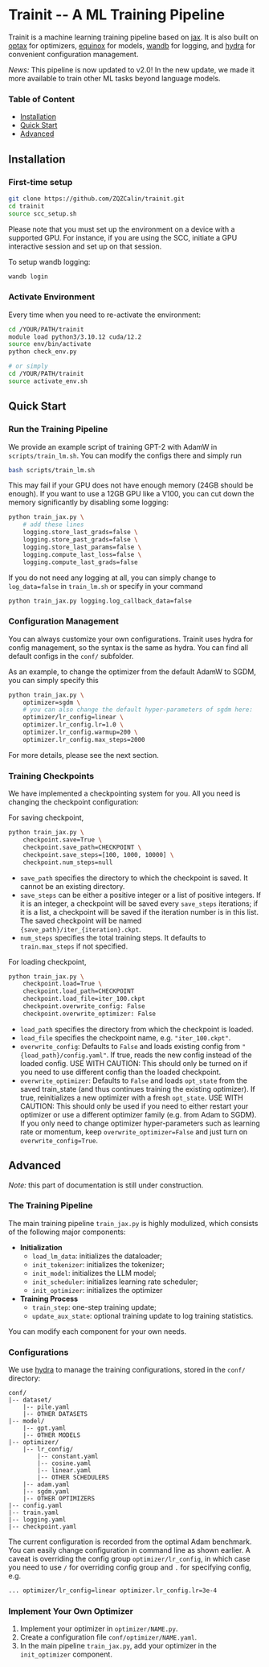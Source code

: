 # Trainit -- A ML Training Pipeline

Trainit is a machine learning training pipeline based on [jax](https://jax.readthedocs.io/en/latest/index.html). It is also built on [optax](https://optax.readthedocs.io/en/latest/) for optimizers, [equinox](https://docs.kidger.site/equinox/all-of-equinox/) for models, [wandb](https://wandb.ai/site/) for logging, and [hydra](https://hydra.cc/docs/intro/) for convenient configuration management.

*News:*
This pipeline is now updated to v2.0! In the new update, we made it more available to train other ML tasks beyond language models.

### Table of Content

- [Installation](#installation)
- [Quick Start](#quick-start)
- [Advanced](#advanced)

## Installation

### First-time setup

```bash
git clone https://github.com/ZQZCalin/trainit.git
cd trainit
source scc_setup.sh
```

Please note that you must set up the environment on a device with a supported GPU. For instance, if you are using the SCC, initiate a GPU interactive session and set up on that session.

To setup wandb logging:
```bash
wandb login
```

<!-- We use [minGPT](https://github.com/karpathy/minGPT) to confirm pytorch/jax equivalence.
```bash
git clone https://github.com/karpathy/minGPT.git
``` -->

### Activate Environment

Every time when you need to re-activate the environment:

```bash
cd /YOUR/PATH/trainit
module load python3/3.10.12 cuda/12.2
source env/bin/activate
python check_env.py

# or simply
cd /YOUR/PATH/trainit
source activate_env.sh
```

## Quick Start

### Run the Training Pipeline

We provide an example script of training GPT-2 with AdamW in `scripts/train_lm.sh`. You can modify the configs there and simply run

```bash
bash scripts/train_lm.sh
```

This may fail if your GPU does not have enough memory (24GB should be enough). If you want to use a 12GB GPU like a V100, you can cut down the memory significantly by disabling some logging:

```bash
python train_jax.py \
    # add these lines
    logging.store_last_grads=false \
    logging.store_past_grads=false \
    logging.store_last_params=false \
    logging.compute_last_loss=false \
    logging.compute_last_grads=false
```

If you do not need any logging at all, you can simply change to `log_data=false` in `train_lm.sh` or specify in your command

```bash
python train_jax.py logging.log_callback_data=false
```

### Configuration Management 

You can always customize your own configurations. Trainit uses hydra for config management, so the syntax is the same as hydra. You can find all default configs in the `conf/` subfolder. 

As an example, to change the optimizer from the default AdamW to SGDM, you can simply specify this

```bash
python train_jax.py \
    optimizer=sgdm \
    # you can also change the default hyper-parameters of sgdm here:
    optimizer/lr_config=linear \
    optimizer.lr_config.lr=1.0 \
    optimizer.lr_config.warmup=200 \
    optimizer.lr_config.max_steps=2000
```

For more details, please see the next section.

### Training Checkpoints

We have implemented a checkpointing system for you. All you need is changing the checkpoint configuration:

For saving checkpoint,
```bash
python train_jax.py \
    checkpoint.save=True \
    checkpoint.save_path=CHECKPOINT \
    checkpoint.save_steps=[100, 1000, 10000] \
    checkpoint.num_steps=null
```
- `save_path` specifies the directory to which the checkpoint is saved. It cannot be an existing directory.
- `save_steps` can be either a positive integer or a list of positive integers. If it is an integer, a checkpoint will be saved every `save_steps` iterations; if it is a list, a checkpoint will be saved if the iteration number is in this list. The saved checkpoint will be named `{save_path}/iter_{iteration}.ckpt`.
- `num_steps` specifies the total training steps. It defaults to `train.max_steps` if not specified.

For loading checkpoint,
```bash
python train_jax.py \
    checkpoint.load=True \
    checkpoint.load_path=CHECKPOINT
    checkpoint.load_file=iter_100.ckpt
    checkpoint.overwrite_config: False
    checkpoint.overwrite_optimizer: False
```
- `load_path` specifies the directory from which the checkpoint is loaded.
- `load_file` specifies the checkpoint name, e.g. `"iter_100.ckpt"`.
- `overwrite_config`: Defaults to `False` and loads existing config from `"{load_path}/config.yaml"`. If true, reads the new config instead of the loaded config. USE WITH CAUTION: This should only be turned on if you need to use different config than the loaded checkpoint.
- `overwrite_optimizer`: Defaults to `False` and loads `opt_state` from the saved train_state (and thus continues training the existing optimizer). If true, reinitializes a new optimizer with a fresh `opt_state`.  USE WITH CAUTION: This should only be used if you need to either restart your optimizer or use a different optimizer family (e.g. from Adam to SGDM). If you only need to change optimizer hyper-parameters such as learning rate or momentum, keep `overwrite_optimizer=False` and just turn on `overwrite_config=True`.

## Advanced

*Note:* this part of documentation is still under construction.

### The Training Pipeline

The main training pipeline `train_jax.py` is highly modulized, which consists of the following major components:

- **Initialization**
    - `load_lm_data`: initializes the dataloader;
    - `init_tokenizer`: initializes the tokenizer;
    - `init_model`: initializes the LLM model;
    - `init_scheduler`: initializes learning rate scheduler;
    - `init_optimizer`: initializes the optimizer
- **Training Process**
    - `train_step`: one-step training update;
    - `update_aux_state`: optional training update to log training statistics.

You can modify each component for your own needs.

### Configurations

We use [hydra](https://hydra.cc/docs/intro/) to manage the training configurations, stored in the `conf/` directory:
```
conf/
|-- dataset/
    |-- pile.yaml
    |-- OTHER DATASETS
|-- model/
    |-- gpt.yaml
    |-- OTHER MODELS
|-- optimizer/
    |-- lr_config/
        |-- constant.yaml
        |-- cosine.yaml
        |-- linear.yaml
        |-- OTHER SCHEDULERS
    |-- adam.yaml
    |-- sgdm.yaml
    |-- OTHER OPTIMIZERS
|-- config.yaml
|-- train.yaml
|-- logging.yaml
|-- checkpoint.yaml
```
The current configuration is recorded from the optimal Adam benchmark. You can easily change configuration in command line as shown earlier. A caveat is overriding the config group `optimizer/lr_config`, in which case you need to use `/` for overriding config group and `.` for specifying config, e.g.
```bash
... optimizer/lr_config=linear optimizer.lr_config.lr=3e-4
```

### Implement Your Own Optimizer

1. Implement your optimizer in `optimizer/NAME.py`.
2. Create a configuration file `conf/optimizer/NAME.yaml`.
3. In the main pipeline `train_jax.py`, add your optimizer in the `init_optimizer` component.
